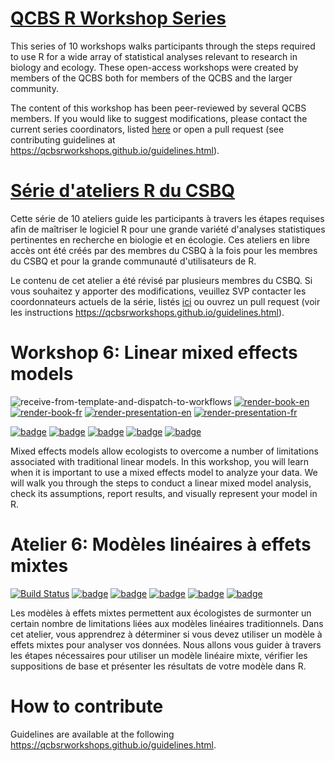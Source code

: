 # [QCBS R Workshop Series](https://wiki.qcbs.ca/r)

This series of 10 workshops walks participants through the steps required to use R for a wide array of statistical analyses relevant to research in biology and ecology. These open-access workshops were created by members of the QCBS both for members of the QCBS and the larger community.

The content of this workshop has been peer-reviewed by several QCBS members. If you would like to suggest modifications, please contact the current series coordinators, listed [here](https://wiki.qcbs.ca/r) or open a pull request (see contributing guidelines at <https://qcbsrworkshops.github.io/guidelines.html>).

# [Série d'ateliers R du CSBQ](https://wiki.qcbs.ca/r)

Cette série de 10 ateliers guide les participants à travers les étapes requises afin de maîtriser le logiciel R pour une grande variété d'analyses statistiques pertinentes en recherche en biologie et en écologie. Ces ateliers en libre accès ont été créés par des membres du CSBQ à la fois pour les membres du CSBQ et pour la grande communauté d'utilisateurs de R.

Le contenu de cet atelier a été révisé par plusieurs membres du CSBQ. Si vous souhaitez y apporter des modifications, veuillez SVP contacter les coordonnateurs actuels de la série, listés [ici](https://wiki.qcbs.ca/r) ou ouvrez un pull request (voir les instructions <https://qcbsrworkshops.github.io/guidelines.html>).

# Workshop 6: Linear mixed effects models

![receive-from-template-and-dispatch-to-workflows](https://github.com/QCBSRworkshops/workshop06/workflows/receive-from-template-and-dispatch-to-workflows/badge.svg) [![render-book-en](https://github.com/QCBSRworkshops/workshop06/workflows/render-book-en/badge.svg)](https://qcbsrworkshops.github.io/workshop06/book-en/index.html) [![render-book-fr](https://github.com/QCBSRworkshops/workshop06/workflows/render-book-fr/badge.svg)](https://qcbsrworkshops.github.io/workshop06/book-fr/index.html) [![render-presentation-en](https://github.com/QCBSRworkshops/workshop06/workflows/render-presentation-en/badge.svg)](https://qcbsrworkshops.github.io/workshop06/pres-en/workshop06-pres-en.html) [![render-presentation-fr](https://github.com/QCBSRworkshops/workshop06/workflows/render-presentation-fr/badge.svg)](https://qcbsrworkshops.github.io/workshop06/pres-fr/workshop06-pres-fr.html)

[![badge](https://img.shields.io/static/v1?style=flat-square&label=repo&message=dev&color=6f42c1&logo=github)](https://github.com/QCBSRworkshops/workshop06) [![badge](https://img.shields.io/static/v1?style=flat-square&label=wiki&message=06&logo=wikipedia)](https://wiki.qcbs.ca/r_workshop6) [![badge](https://img.shields.io/static/v1?style=flat-square&label=Slides&message=06&color=red&logo=html5)](https://qcbsrworkshops.github.io/workshop06/workshop06-en/workshop06-en.html) [![badge](https://img.shields.io/static/v1?style=flat-square&label=Slides&message=06&color=red&logo=adobe-acrobat-reader)](https://qcbsrworkshops.github.io/workshop06/workshop06-en/workshop06-en.pdf) [![badge](https://img.shields.io/static/v1?style=flat-square&label=script&message=06&color=2a50b8&logo=r)](https://qcbsrworkshops.github.io/workshop06/workshop06-en/workshop06-en.R)

Mixed effects models allow ecologists to overcome a number of limitations associated with traditional linear models. In this workshop, you will learn when it is important to use a mixed effects model to analyze your data. We will walk you through the steps to conduct a linear mixed model analysis, check its assumptions, report results, and visually represent your model in R.

# Atelier 6: Modèles linéaires à effets mixtes

[![Build Status](https://img.shields.io/travis/QCBSRworkshops/workshop06/dev?style=flat-square&logo=travis)](https://travis-ci.org/QCBSRworkshops/workshop06) [![badge](https://img.shields.io/static/v1?style=flat-square&label=repo&message=dev&color=6f42c1&logo=github)](https://github.com/QCBSRworkshops/workshop06) [![badge](https://img.shields.io/static/v1?style=flat-square&label=wiki&message=06&logo=wikipedia)](https://wiki.qcbs.ca/r_atelier6) [![badge](https://img.shields.io/static/v1?style=flat-square&label=Diapos&message=06&color=red&logo=html5)](https://qcbsrworkshops.github.io/workshop06/workshop06-fr/workshop06-fr.html) [![badge](https://img.shields.io/static/v1?style=flat-square&label=Diapos&message=06&color=red&logo=adobe-acrobat-reader)](https://qcbsrworkshops.github.io/workshop06/workshop06-fr/workshop06-fr.pdf) [![badge](https://img.shields.io/static/v1?style=flat-square&label=script&message=06&color=2a50b8&logo=r)](https://qcbsrworkshops.github.io/workshop06/workshop06-fr/workshop06-fr.R)

Les modèles à effets mixtes permettent aux écologistes de surmonter un certain nombre de limitations liées aux modèles linéaires traditionnels. Dans cet atelier, vous apprendrez à déterminer si vous devez utiliser un modèle à effets mixtes pour analyser vos données. Nous allons vous guider à travers les étapes nécessaires pour utiliser un modèle linéaire mixte, vérifier les suppositions de base et présenter les résultats de votre modèle dans R.

# How to contribute

Guidelines are available at the following <https://qcbsrworkshops.github.io/guidelines.html>.
